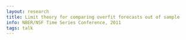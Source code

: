 ```yaml
---
layout: research
title: Limit theory for comparing overfit forecasts out of sample
info: NBER/NSF Time Series Conference, 2011
tags: talk
---
```

